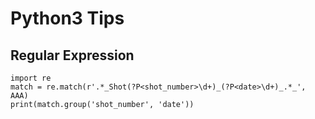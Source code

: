 # Python3 Tips

## Regular Expression
```
import re
match = re.match(r'.*_Shot(?P<shot_number>\d+)_(?P<date>\d+)_.*_', AAA)
print(match.group('shot_number', 'date'))
```



